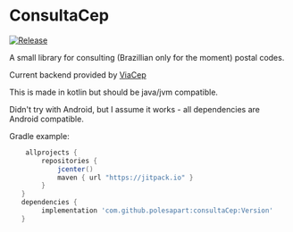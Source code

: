 # ConsultaCep
[![Release](https://jitpack.io/v/polesapart/consultaCep.svg)](https://jitpack.io/#polesapart/consultaCep)

A small library for consulting (Brazillian only for the moment) postal codes.

Current backend provided by [ViaCep](https://viacep.com.br/)

This is made in kotlin but should be java/jvm compatible.

Didn't try with Android, but I assume it works - all dependencies are Android compatible.

Gradle example:
```gradle
    allprojects {
        repositories {
            jcenter()
            maven { url "https://jitpack.io" }
        }
   }
   dependencies {
        implementation 'com.github.polesapart:consultaCep:Version'
   }

